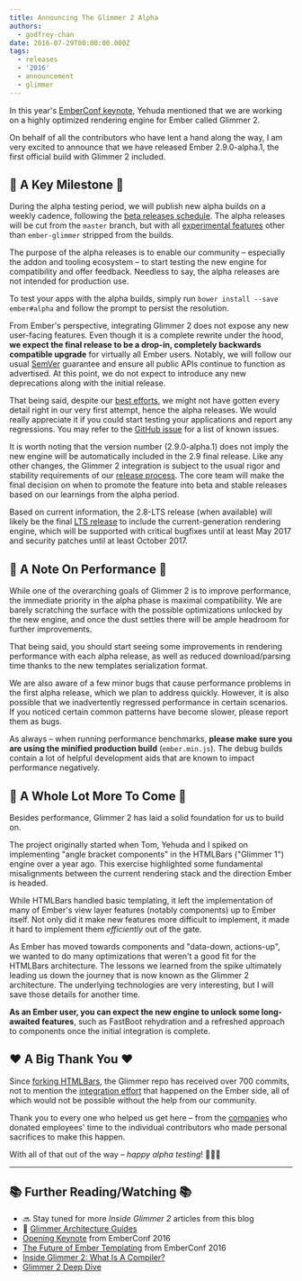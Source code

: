 ```yaml
---
title: Announcing The Glimmer 2 Alpha
authors:
  - godfrey-chan
date: 2016-07-29T00:00:00.000Z
tags:
  - releases
  - '2016'
  - announcement
  - glimmer
---
```



In this year's [EmberConf keynote](https://www.youtube.com/watch?v=OInJBwS8VDQ&list=PL4eq2DPpyBblc8aQAd516-jGMdAhEeUiW),  Yehuda mentioned that we are working on a highly optimized rendering engine for Ember called Glimmer 2.

On behalf of all the contributors who have lent a hand along the way, I am very excited to announce that we have released Ember 2.9.0-alpha.1, the first official build with Glimmer 2 included.

## 🔑 A Key Milestone 🔑

During the alpha testing period, we will publish new alpha builds on a weekly cadence, following the [beta releases schedule](http://emberjs.com/builds/#/beta). The alpha releases will be cut from the `master` branch, but with all [experimental features](https://guides.emberjs.com/v2.7.0/configuring-ember/feature-flags/) other than `ember-glimmer` stripped from the builds.

The purpose of the alpha releases is to enable our community – especially the addon and tooling ecosystem – to start testing the new engine for compatibility and offer feedback. Needless to say, the alpha releases are not intended for production use.

To test your apps with the alpha builds, simply run `bower install --save ember#alpha` and follow the prompt to persist the resolution.

From Ember's perspective, integrating Glimmer 2 does not expose any new user-facing features. Even though it is a complete rewrite under the hood, **we expect the final release to be a drop-in, completely backwards compatible upgrade** for virtually all Ember users. Notably, we will follow our usual [SemVer](http://semver.org) guarantee and ensure all public APIs continue to function as advertised. At this point, we do not expect to introduce any new deprecations along with the initial release.

That being said, despite our [best efforts](https://github.com/emberjs/ember.js/issues/13127), we might not have gotten every detail right in our very first attempt, hence the alpha releases. We would really appreciate it if you could start testing your applications and report any regressions. You may refer to the [GitHub issue](https://github.com/emberjs/ember.js/issues/13949) for a list of known issues.

It is worth noting that the version number (2.9.0-alpha.1) does not imply the new engine will be automatically included in the 2.9 final release. Like any other changes, the Glimmer 2 integration is subject to the usual rigor and stability requirements of our [release process](http://emberjs.com/blog/2013/09/06/new-ember-release-process.html). The core team will make the final decision on when to promote the feature into beta and stable releases based on our learnings from the alpha period.

Based on current information, the 2.8-LTS release (when available) will likely be the final [LTS release](http://emberjs.com/blog/2016/02/25/announcing-embers-first-lts.html) to include the current-generation rendering engine, which will be supported with critical bugfixes until at least May 2017 and security patches until at least October 2017.

## 🚀 A Note On Performance 🚀

While one of the overarching goals of Glimmer 2 is to improve performance, the immediate priority in the alpha phase is maximal compatibility. We are barely scratching the surface with the possible optimizations unlocked by the new engine, and once the dust settles there will be ample headroom for further improvements.

That being said, you should start seeing some improvements in rendering performance with each alpha release, as well as reduced download/parsing time thanks to the new templates serialization format.

We are also aware of a few minor bugs that cause performance problems in the first alpha release, which we plan to address quickly. However, it is also possible that we inadvertently regressed performance in certain scenarios. If you noticed certain common patterns have become slower, please report them as bugs.

As always – when running performance benchmarks, **please make sure you are using the minified production build** (`ember.min.js`). The debug builds contain a lot of helpful development aids that are known to impact performance negatively.

## 🎁 A Whole Lot More To Come 🎁

Besides performance, Glimmer 2 has laid a solid foundation for us to build on.

The project originally started when Tom, Yehuda and I spiked on implementing "angle bracket components" in the HTMLBars ("Glimmer 1") engine over a year ago. This exercise highlighted some fundamental misalignments between the current rendering stack and the direction Ember is headed.

While HTMLBars handled basic templating, it left the implementation of many of Ember's view layer features (notably components) up to Ember itself. Not only did it make new features more difficult to implement, it made it hard to implement them _efficiently_ out of the gate.

As Ember has moved towards components and "data-down, actions-up", we wanted to do many optimizations that weren't a good fit for the HTMLBars architecture. The lessons we learned from the spike ultimately leading us down the journey that is now known as the Glimmer 2 architecture. The underlying technologies are very interesting, but I will save those details for another time.

**As an Ember user, you can expect the new engine to unlock some long-awaited features**, such as FastBoot rehydration and a refreshed approach to components once the initial integration is complete.

## ❤️ A Big Thank You ❤️

Since [forking HTMLBars](https://github.com/tildeio/glimmer/compare/rip-htmlbars...master), the Glimmer repo has received over 700 commits, not to mention the [integration effort](https://github.com/emberjs/ember.js/issues?page=1&q=label%3AGlimmer2+is%3Aclosed) that happened on the Ember side, all of which would not be possible without the help from our community.

Thank you to every one who helped us get here – from the [companies](http://emberjs.com/sponsors/) who donated employees' time to the individual contributors who made personal sacrifices to make this happen.

With all of that out of the way – *happy alpha testing*! 🍾🎊🎉

---

## 📚 Further Reading/Watching 📚

- 🔜 Stay tuned for more *Inside Glimmer 2* articles from this blog
- 🚧 [Glimmer Architecture Guides](https://github.com/tildeio/glimmer/blob/master/guides/01-introduction.md)
- [Opening Keynote](https://www.youtube.com/watch?v=OInJBwS8VDQ&list=PL4eq2DPpyBblc8aQAd516-jGMdAhEeUiW&index=1) from EmberConf 2016
- [The Future of Ember Templating](https://www.youtube.com/watch?v=dpx9P1cz37k&list=PL4eq2DPpyBblc8aQAd516-jGMdAhEeUiW&index=23) from EmberConf 2016
- [Inside Glimmer 2: What Is A Compiler?](https://www.youtube.com/watch?v=vg5A_UOGShg)
- [Glimmer 2 Deep Dive](https://www.youtube.com/watch?v=vL8sCi1Bv6E)
